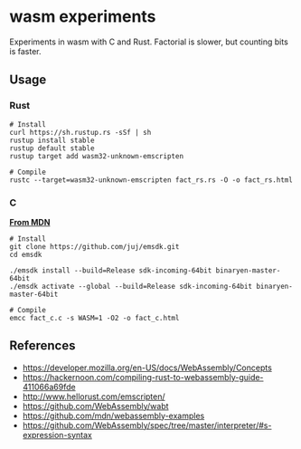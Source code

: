 # wasm experiments

Experiments in wasm with C and Rust. Factorial is slower, but counting bits is faster.

## Usage

### Rust

```
# Install
curl https://sh.rustup.rs -sSf | sh
rustup install stable
rustup default stable
rustup target add wasm32-unknown-emscripten

# Compile
rustc --target=wasm32-unknown-emscripten fact_rs.rs -O -o fact_rs.html
```

### C

**[From MDN](https://developer.mozilla.org/en-US/docs/WebAssembly/C_to_wasm)**

```
# Install
git clone https://github.com/juj/emsdk.git
cd emsdk

./emsdk install --build=Release sdk-incoming-64bit binaryen-master-64bit
./emsdk activate --global --build=Release sdk-incoming-64bit binaryen-master-64bit

# Compile
emcc fact_c.c -s WASM=1 -O2 -o fact_c.html
```

## References

* https://developer.mozilla.org/en-US/docs/WebAssembly/Concepts
* https://hackernoon.com/compiling-rust-to-webassembly-guide-411066a69fde
* http://www.hellorust.com/emscripten/
* https://github.com/WebAssembly/wabt
* https://github.com/mdn/webassembly-examples
* https://github.com/WebAssembly/spec/tree/master/interpreter/#s-expression-syntax
